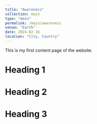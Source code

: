 ```yaml
---
title: "Awareness"
collection: main
type: "main"
permalink: /main/awareness
venue: "Earth"
date: 2024-02-16
location: "City, Country"
---
```


This is my first content page of the website.

Heading 1
======

Heading 2
======

Heading 3
======
